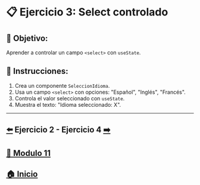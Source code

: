 # 📋 Ejercicio 3: Select controlado

## 🎯 Objetivo:
Aprender a controlar un campo `<select>` con `useState`.

## 📝 Instrucciones:
1. Crea un componente `SeleccionIdioma`.
2. Usa un campo `<select>` con opciones: "Español", "Inglés", "Francés".
3. Controla el valor seleccionado con `useState`.
4. Muestra el texto: "Idioma seleccionado: X".
---

## [⬅️](../Ejercicios/Ejercicio_2.md) Ejercicio 2 - Ejercicio 4 [➡️](../Ejercicios/Ejercicio_4.md) 
## [📄 Modulo 11](../Modulo_11.md)
## [🏠 Inicio](../../README.md)
